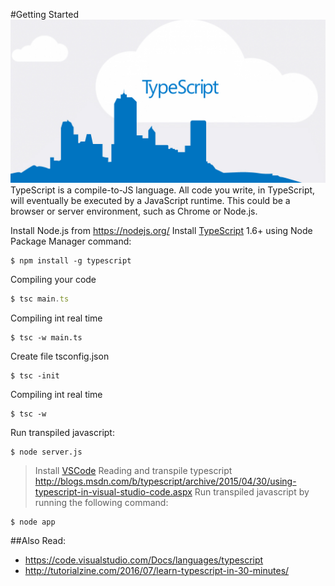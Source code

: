 #Getting Started
![typescript.jpg](assets/imgs/typescript.jpg)
TypeScript is a compile-to-JS language. All code you write, in TypeScript, will eventually be executed by a JavaScript runtime. This could be a browser or server environment, such as Chrome or Node.js.

Install Node.js from https://nodejs.org/
Install [TypeScript](http://www.typescriptlang.org/#Download) 1.6+ using Node Package Manager command:  
```
$ npm install -g typescript
```
Compiling your code
```javascript
$ tsc main.ts
```	
Compiling int real time
```
$ tsc -w main.ts
```	
Create file tsconfig.json
```
$ tsc -init
```	
Compiling int real time
```
$ tsc -w
```	
Run transpiled javascript:
```
$ node server.js
```	


> Install [VSCode](https://code.visualstudio.com/Download)
> Reading and transpile typescript http://blogs.msdn.com/b/typescript/archive/2015/04/30/using-typescript-in-visual-studio-code.aspx
> Run transpiled javascript by running the following command:
```
$ node app
```		
		
##Also Read:
+ https://code.visualstudio.com/Docs/languages/typescript
+ http://tutorialzine.com/2016/07/learn-typescript-in-30-minutes/
